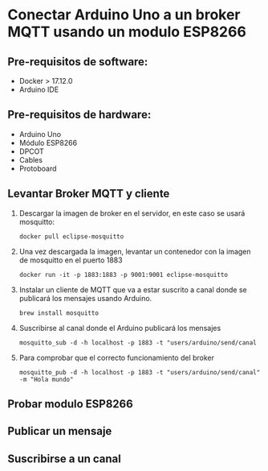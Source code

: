 # Conectar Arduino Uno a un broker MQTT usando un modulo ESP8266 

## Pre-requisitos de software:
- Docker > 17.12.0
- Arduino IDE 

## Pre-requisitos de hardware:
- Arduino Uno
- Módulo ESP8266
- DPCOT
- Cables
- Protoboard

## Levantar Broker MQTT y cliente

1. Descargar la imagen de broker en el servidor, en este caso se usará mosquitto:

    `docker pull eclipse-mosquitto`

2. Una vez descargada la imagen, levantar un contenedor con la imagen de mosquitto en el puerto 1883

    `docker run -it -p 1883:1883 -p 9001:9001 eclipse-mosquitto`

3. Instalar un cliente de MQTT que va a estar suscrito a canal donde se publicará los mensajes usando Arduino. 

    `brew install mosquitto`
    
4. Suscribirse al canal donde el Arduino publicará los mensajes

     `mosquitto_sub -d -h localhost -p 1883 -t "users/arduino/send/canal`

5. Para comprobar que el correcto funcionamiento del broker 
     
     `mosquitto_pub -d -h localhost -p 1883 -t "users/arduino/send/canal" -m "Hola mundo"`
     
## Probar modulo ESP8266


## Publicar un mensaje

## Suscribirse a un canal

